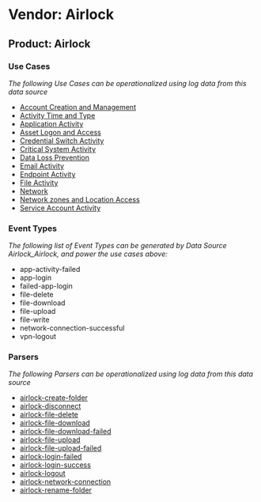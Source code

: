 Vendor: Airlock
===============
Product: Airlock
----------------

### Use Cases

_The following Use Cases can be operationalized using log data from this data source_

* [Account Creation and Management](usecase_account_creation_and_management.md)
* [Activity Time  and Type](usecase_activity_time__and_type.md)
* [Application Activity](usecase_application_activity.md)
* [Asset Logon and Access](usecase_asset_logon_and_access.md)
* [Credential Switch Activity](usecase_credential_switch_activity.md)
* [Critical System Activity](usecase_critical_system_activity.md)
* [Data Loss Prevention](usecase_data_loss_prevention.md)
* [Email Activity](usecase_email_activity.md)
* [Endpoint Activity](usecase_endpoint_activity.md)
* [File Activity](usecase_file_activity.md)
* [Network](usecase_network.md)
* [Network zones and Location Access](usecase_network_zones_and_location_access.md)
* [Service Account Activity](usecase_service_account_activity.md)


### Event Types

_The following list of Event Types can be generated by Data Source Airlock_Airlock, and power the use cases above:_

- app-activity-failed
- app-login
- failed-app-login
- file-delete
- file-download
- file-upload
- file-write
- network-connection-successful
- vpn-logout


### Parsers

_The following Parsers can be operationalized using log data from this data source_

* [airlock-create-folder](parserContent_airlock-create-folder.md)
* [airlock-disconnect](parserContent_airlock-disconnect.md)
* [airlock-file-delete](parserContent_airlock-file-delete.md)
* [airlock-file-download](parserContent_airlock-file-download.md)
* [airlock-file-download-failed](parserContent_airlock-file-download-failed.md)
* [airlock-file-upload](parserContent_airlock-file-upload.md)
* [airlock-file-upload-failed](parserContent_airlock-file-upload-failed.md)
* [airlock-login-failed](parserContent_airlock-login-failed.md)
* [airlock-login-success](parserContent_airlock-login-success.md)
* [airlock-logout](parserContent_airlock-logout.md)
* [airlock-network-connection](parserContent_airlock-network-connection.md)
* [airlock-rename-folder](parserContent_airlock-rename-folder.md)
